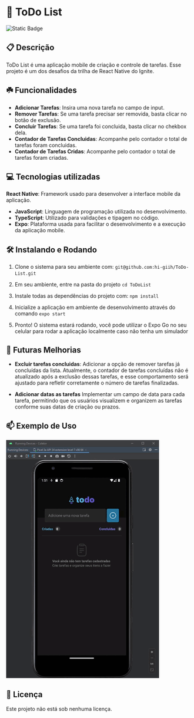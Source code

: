 # 🚀 ToDo List

![Static Badge](https://img.shields.io/badge/status-Active-gren?style=for-the-badge)


## 📋 Descrição

ToDo List é uma aplicação mobile de criação e controle de tarefas.
Esse projeto é um dos desafios da trilha de React Native do Ignite.

## ☘️ Funcionalidades
 
- **Adicionar Tarefas**: Insira uma nova tarefa no campo de input.
- **Remover Tarefas**: Se uma tarefa precisar ser removida, basta clicar no botão de exclusão.
- **Concluir Tarefas**: Se uma tarefa foi concluida, basta clicar no chekbox dela.
- **Contador de Tarefas Concluidas**: Acompanhe pelo contador o total de tarefas foram concluidas.
- **Contador de Tarefas Cridas**: Acompanhe pelo contador o total de tarefas foram criadas.

## 💻 Tecnologias utilizadas

 **React Native**: Framework usado para desenvolver a interface mobile da aplicação.
- **JavaScript**: Linguagem de programação utilizada no desenvolvimento.
- **TypeScript**: Utilizado para validações e tipagem no código.
- **Expo**: Plataforma usada para facilitar o desenvolvimento e a execução da aplicação mobile.

## 🛠️ Instalando e Rodando

1. Clone o sistema para seu ambiente com: `git@github.com:hi-giih/ToDo-List.git`

2. Em seu ambiente, entre na pasta do projeto `cd ToDoList`

3. Instale todas as dependências do projeto com: `npm install`

4. Inicialize a aplicação em ambiente de desenvolvimento através do comando `expo start`

6. Pronto! O sistema estará rodando, você pode utilizar o Expo Go no seu celular para rodar a aplicação localmente caso não tenha um simulador

## 📌 Futuras Melhorias

- **Excluir tarefas concluidas**: Adicionar a opção de remover tarefas já concluídas da lista. Atualmente, o contador de tarefas concluídas não é atualizado após a exclusão dessas tarefas, e esse comportamento será ajustado para refletir corretamente o número de tarefas finalizadas.

- **Adicionar datas as tarefas**  Implementar um campo de data para cada tarefa, permitindo que os usuários visualizem e organizem as tarefas conforme suas datas de criação ou prazos.


## 📫 Exemplo de Uso

![Demonstração](./ToDoList.gif)


## 📜 Licença 

Este projeto não está sob nenhuma licença.
